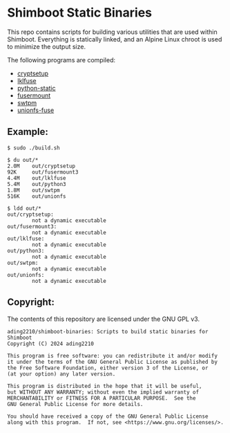 # Shimboot Static Binaries

This repo contains scripts for building various utilities that are used within Shimboot. Everything is statically linked, and an Alpine Linux chroot is used to minimize the output size.

The following programs are compiled:
- [cryptsetup](https://gitlab.com/cryptsetup/cryptsetup)
- [lklfuse](https://github.com/libos-nuse/lkl-linux/blob/master/tools/lkl/lklfuse.c)
- [python-static](https://github.com/ading2210/python-static)
- [fusermount](https://github.com/libfuse/libfuse)
- [swtpm](https://github.com/stefanberger/swtpm)
- [unionfs-fuse](https://github.com/rpodgorny/unionfs-fuse)

## Example:
```
$ sudo ./build.sh
```

```
$ du out/*
2.0M    out/cryptsetup
92K     out/fusermount3
4.4M    out/lklfuse
5.4M    out/python3
1.8M    out/swtpm
516K    out/unionfs
```

```
$ ldd out/*
out/cryptsetup:
        not a dynamic executable
out/fusermount3:
        not a dynamic executable
out/lklfuse:
        not a dynamic executable
out/python3:
        not a dynamic executable
out/swtpm:
        not a dynamic executable
out/unionfs:
        not a dynamic executable
```

## Copyright:
The contents of this repository are licensed under the GNU GPL v3.

```
ading2210/shimboot-binaries: Scripts to build static binaries for Shimboot
Copyright (C) 2024 ading2210

This program is free software: you can redistribute it and/or modify
it under the terms of the GNU General Public License as published by
the Free Software Foundation, either version 3 of the License, or
(at your option) any later version.

This program is distributed in the hope that it will be useful,
but WITHOUT ANY WARRANTY; without even the implied warranty of
MERCHANTABILITY or FITNESS FOR A PARTICULAR PURPOSE.  See the
GNU General Public License for more details.

You should have received a copy of the GNU General Public License
along with this program.  If not, see <https://www.gnu.org/licenses/>.
```